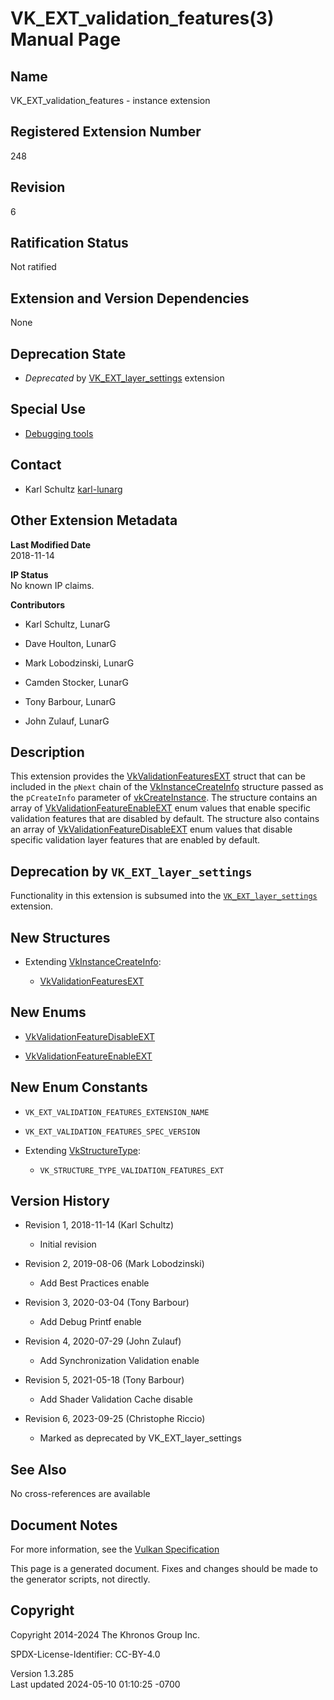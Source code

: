 # VK_EXT_validation_features(3) Manual Page

## Name

VK_EXT_validation_features - instance extension



## <a href="#_registered_extension_number" class="anchor"></a>Registered Extension Number

248

## <a href="#_revision" class="anchor"></a>Revision

6

## <a href="#_ratification_status" class="anchor"></a>Ratification Status

Not ratified

## <a href="#_extension_and_version_dependencies" class="anchor"></a>Extension and Version Dependencies

None

## <a href="#_deprecation_state" class="anchor"></a>Deprecation State

- *Deprecated* by [VK_EXT_layer_settings](https://registry.khronos.org/vulkan/specs/1.3-extensions/man/html/VK_EXT_layer_settings.html)
  extension

## <a href="#_special_use" class="anchor"></a>Special Use

- <a
  href="https://registry.khronos.org/vulkan/specs/1.3-extensions/html/vkspec.html#extendingvulkan-compatibility-specialuse"
  target="_blank" rel="noopener">Debugging tools</a>

## <a href="#_contact" class="anchor"></a>Contact

- Karl Schultz <a
  href="https://github.com/KhronosGroup/Vulkan-Docs/issues/new?body=%5BVK_EXT_validation_features%5D%20@karl-lunarg%0A*Here%20describe%20the%20issue%20or%20question%20you%20have%20about%20the%20VK_EXT_validation_features%20extension*"
  target="_blank" rel="nofollow noopener"><em></em>karl-lunarg</a>

## <a href="#_other_extension_metadata" class="anchor"></a>Other Extension Metadata

**Last Modified Date**  
2018-11-14

**IP Status**  
No known IP claims.

**Contributors**  
- Karl Schultz, LunarG

- Dave Houlton, LunarG

- Mark Lobodzinski, LunarG

- Camden Stocker, LunarG

- Tony Barbour, LunarG

- John Zulauf, LunarG

## <a href="#_description" class="anchor"></a>Description

This extension provides the
[VkValidationFeaturesEXT](https://registry.khronos.org/vulkan/specs/1.3-extensions/man/html/VkValidationFeaturesEXT.html) struct that can
be included in the `pNext` chain of the
[VkInstanceCreateInfo](https://registry.khronos.org/vulkan/specs/1.3-extensions/man/html/VkInstanceCreateInfo.html) structure passed as
the `pCreateInfo` parameter of
[vkCreateInstance](https://registry.khronos.org/vulkan/specs/1.3-extensions/man/html/vkCreateInstance.html). The structure contains an
array of
[VkValidationFeatureEnableEXT](https://registry.khronos.org/vulkan/specs/1.3-extensions/man/html/VkValidationFeatureEnableEXT.html) enum
values that enable specific validation features that are disabled by
default. The structure also contains an array of
[VkValidationFeatureDisableEXT](https://registry.khronos.org/vulkan/specs/1.3-extensions/man/html/VkValidationFeatureDisableEXT.html) enum
values that disable specific validation layer features that are enabled
by default.

## <a href="#_deprecation_by_vk_ext_layer_settings" class="anchor"></a>Deprecation by `VK_EXT_layer_settings`

Functionality in this extension is subsumed into the
[`VK_EXT_layer_settings`](https://registry.khronos.org/vulkan/specs/1.3-extensions/man/html/VK_EXT_layer_settings.html) extension.

## <a href="#_new_structures" class="anchor"></a>New Structures

- Extending [VkInstanceCreateInfo](https://registry.khronos.org/vulkan/specs/1.3-extensions/man/html/VkInstanceCreateInfo.html):

  - [VkValidationFeaturesEXT](https://registry.khronos.org/vulkan/specs/1.3-extensions/man/html/VkValidationFeaturesEXT.html)

## <a href="#_new_enums" class="anchor"></a>New Enums

- [VkValidationFeatureDisableEXT](https://registry.khronos.org/vulkan/specs/1.3-extensions/man/html/VkValidationFeatureDisableEXT.html)

- [VkValidationFeatureEnableEXT](https://registry.khronos.org/vulkan/specs/1.3-extensions/man/html/VkValidationFeatureEnableEXT.html)

## <a href="#_new_enum_constants" class="anchor"></a>New Enum Constants

- `VK_EXT_VALIDATION_FEATURES_EXTENSION_NAME`

- `VK_EXT_VALIDATION_FEATURES_SPEC_VERSION`

- Extending [VkStructureType](https://registry.khronos.org/vulkan/specs/1.3-extensions/man/html/VkStructureType.html):

  - `VK_STRUCTURE_TYPE_VALIDATION_FEATURES_EXT`

## <a href="#_version_history" class="anchor"></a>Version History

- Revision 1, 2018-11-14 (Karl Schultz)

  - Initial revision

- Revision 2, 2019-08-06 (Mark Lobodzinski)

  - Add Best Practices enable

- Revision 3, 2020-03-04 (Tony Barbour)

  - Add Debug Printf enable

- Revision 4, 2020-07-29 (John Zulauf)

  - Add Synchronization Validation enable

- Revision 5, 2021-05-18 (Tony Barbour)

  - Add Shader Validation Cache disable

- Revision 6, 2023-09-25 (Christophe Riccio)

  - Marked as deprecated by VK_EXT_layer_settings

## <a href="#_see_also" class="anchor"></a>See Also

No cross-references are available

## <a href="#_document_notes" class="anchor"></a>Document Notes

For more information, see the <a
href="https://registry.khronos.org/vulkan/specs/1.3-extensions/html/vkspec.html#VK_EXT_validation_features"
target="_blank" rel="noopener">Vulkan Specification</a>

This page is a generated document. Fixes and changes should be made to
the generator scripts, not directly.

## <a href="#_copyright" class="anchor"></a>Copyright

Copyright 2014-2024 The Khronos Group Inc.

SPDX-License-Identifier: CC-BY-4.0

Version 1.3.285  
Last updated 2024-05-10 01:10:25 -0700
